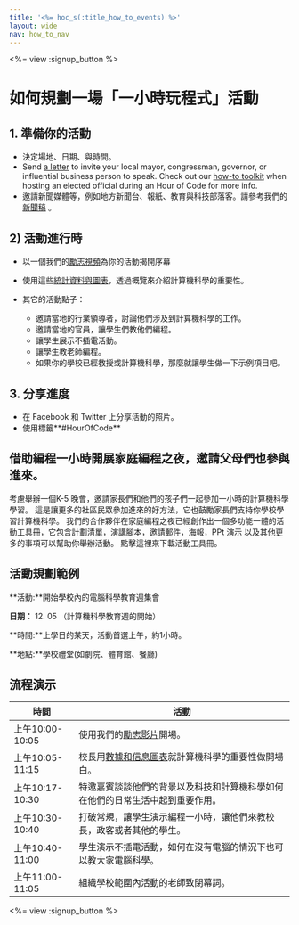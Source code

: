 ```yaml
---
title: '<%= hoc_s(:title_how_to_events) %>'
layout: wide
nav: how_to_nav
---
```

<%= view :signup_button %>

# 如何規劃一場「一小時玩程式」活動

## 1. 準備你的活動

- 決定場地、日期、與時間。
- Send [a letter](https://docs.google.com/a/code.org/document/d/1eP41sKW7y0qq_JvkRIgZK8dWYICaGRZ4CCDETXa78wY/edit) to invite your local mayor, congressman, governor, or influential business person to speak. Check out our [how-to toolkit](<%=resolve_url('/files/elected-official.pdf')%>) when hosting an elected official during an Hour of Code for more info.
- 邀請新聞媒體等，例如地方新聞台、報紙、教育與科技部落客。請參考我們的 [新聞稿](<%= resolve_url('/promote/press-kit') %>) 。

## 2) 活動進行時

- 以一個我們的[勵志視頻](<%= resolve_url('/promote/resources#videos') %>)為你的活動揭開序幕
- 使用這些[統計資料與圖表](<%= resolve_url('/promote/stats') %>)，透過概覽來介紹計算機科學的重要性。   
      
    
- 其它的活動點子： 
    - 邀請當地的行業領導者，討論他們涉及到計算機科學的工作。
    - 邀請當地的官員，讓學生們教他們編程。
    - 讓學生展示不插電活動。
    - 讓學生教老師編程。
    - 如果你的學校已經教授或計算機科學，那麼就讓學生做一下示例項目吧。

## 3. 分享進度

- 在 Facebook 和 Twitter 上分享活動的照片。 
- 使用標籤**#HourOfCode**

## 借助編程一小時開展家庭編程之夜，邀請父母們也參與進來。

考慮舉辦一個K-5 晚會，邀請家長們和他們的孩子們一起參加一小時的計算機科學學習。 這是讓更多的社區民眾參加進來的好方法，它也鼓勵家長們支持你學校學習計算機科學。 我們的合作夥伴在家庭編程之夜已經創作出一個多功能一體的活動工具冊，它包含計劃清單，演講腳本，邀請郵件，海報，PPt 演示 以及其他更多的事項可以幫助你舉辦活動。 點擊這裡[](http://www.familycodenight.org/DownloadCodeDotOrg.html)來下載活動工具冊。

## 活動規劃範例

**活動:**開始學校內的電腦科學教育週集會

**日期：** 12. 05 （計算機科學教育週的開始）

**時間:**上學日的某天，活動首選上午，約1小時。

**地點:**學校禮堂(如劇院、體育館、餐廳)   
  


## 流程演示

| 時間            | 活動                                                              |
| ------------- | --------------------------------------------------------------- |
| 上午10:00-10:05 | 使用我們的[勵志影片](<%= resolve_url('/promote/resources#videos') %>)開場。   |
| 上午10:05-11:15 | 校長用[數據和信息圖表](<%= resolve_url('/promote/stats') %>)就計算機科學的重要性做開場白。 |
| 上午10:17-10:30 | 特邀嘉賓談談他們的背景以及科技和計算機科學如何在他們的日常生活中起到重要作用。                         |
| 上午10:30-10:40 | 打破常規，讓學生演示編程一小時，讓他們來教校長，政客或者其他的學生。                              |
| 上午10:40-11:00 | 學生演示不插電活動，如何在沒有電腦的情況下也可以教大家電腦科學。                                |
| 上午11:00-11:05 | 組織學校範圍內活動的老師致閉幕詞。                                               |

<%= view :signup_button %>